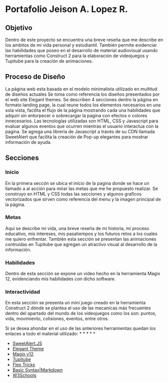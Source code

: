 # Portafolio Jeison A. Lopez R.

## Objetivo

Dentro de este proyecto se encuentra una breve reseña que me describe en los ambitos de mi vida personal y estudiantil.
También permite evidenciar las habilidades que poseo en el desarrollo de material audiovisual usando herramientas como
Construct 2 para la elaboración de videojuegos y  Tupitube para la creación de animaciones.

## Proceso de Diseño

La página web esta basada en el modelo minimalista utilizado en multitud de diseños actuales
Se toma como referencia los diseños presentados por el web site Elegant themes.
Se describen 4 secciones dentro la página en formato landing page, la cual reune todos los elementos necesarios en una sola vista,
facilita el flujo de la página mostrando cada una habilidades que adquirí sin entorpecer o sobrecargar la pagina con efectos o colores 
innecesarios.
Las tecnologías utilizadas son HTML, CSS y Javascript para evaluar algunos eventos que ocurren mientras el usuario interactua con la pagina.
Se agrega una libreria de Javascript a través de su CDN llamada SweetAlert que facilita la creación de Pop-up elegantes para mostrar información
de ayuda.

## Secciones

### Inicio
En la primera seccón se ubica el inicio de la pagina donde se hace un llamado a al acción para mirar las metas que me he propuesto realizar.
Se construyo en HTML y CSS todas las secciones y algunos graficos vectorizados que sirven como referencia del menu y la imagen principal de
la página.

### Metas
Aqui se describe mi vida, una breve reseña de mi historia, mi proceso educativo, mis intereses, mis pasatiempos y los futuros retos a los cuales 
me quiero enfrentar. También esta sección se presentan las animaciones contruidas en Tupitube que agregan un atractivo visual al desarrollo de la
información.

### Habilidades
Dentro de esta sección se expone un video hecho en la herramienta Magix 12, evidenciando mis habilidades con dicho software.

### Interactividad
En esta sección se presenta un mini juego creado en la herramienta Construct 2 dónde se plantea el uso de las mecanicas más frecuentes dentro
del apartado del mundo de los videojuegos como los son: puntos, vida, movimiento, colisiones, eventos, entre otros.

Si se desea ahondar en el uso de las anteriores herramientas quedan los enlaces a todo el material utilizado:
* 
* 
* 
* 
* 
* [SweetAlert.JS](https://sweetalert.js.org/)
* [Elegant Theme](https://www.elegantthemes.com/)
* [Magix v12](https://www.magix.com/es/)
* [Tupitube](https://www.magix.com/es/)
* [Flex Tricks](https://css-tricks.com/snippets/css/a-guide-to-flexbox/)
* [Basic Syntax|Markdown](https://www.markdownguide.org/basic-syntax/#links)
* [W3Schools](https://www.w3schools.com/)





